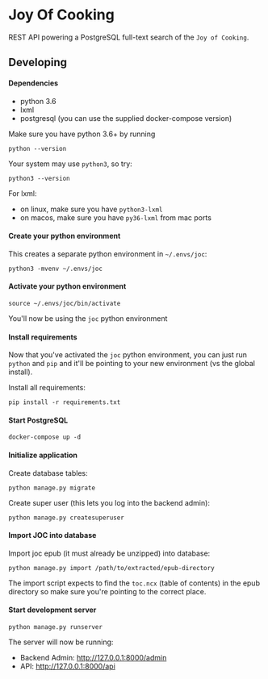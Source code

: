 # Joy Of Cooking

REST API powering a PostgreSQL full-text search of the `Joy of Cooking`.

## Developing

#### Dependencies

- python 3.6
- lxml
- postgresql (you can use the supplied docker-compose version)

Make sure you have python 3.6+ by running

    python --version

Your system may use `python3`, so try:

    python3 --version

For lxml:

 - on linux, make sure you have `python3-lxml`
 - on macos, make sure you have `py36-lxml` from mac ports

#### Create your python environment

This creates a separate python environment in `~/.envs/joc`:

    python3 -mvenv ~/.envs/joc

#### Activate your python environment

    source ~/.envs/joc/bin/activate

You'll now be using the `joc` python environment

#### Install requirements

Now that you've activated the `joc` python environment, you can just run `python` and `pip` and it'll be pointing
to your new environment (vs the global install).

Install all requirements:

    pip install -r requirements.txt
    
#### Start PostgreSQL

    docker-compose up -d

#### Initialize application

Create database tables:

    python manage.py migrate

Create super user (this lets you log into the backend admin):

    python manage.py createsuperuser

#### Import JOC into database

Import joc epub (it must already be unzipped) into database:

    python manage.py import /path/to/extracted/epub-directory

The import script expects to find the `toc.ncx` (table of contents) in the epub directory so make sure you're pointing to the correct place.

#### Start development server

    python manage.py runserver

The server will now be running:

- Backend Admin: http://127.0.0.1:8000/admin
- API: http://127.0.0.1:8000/api
